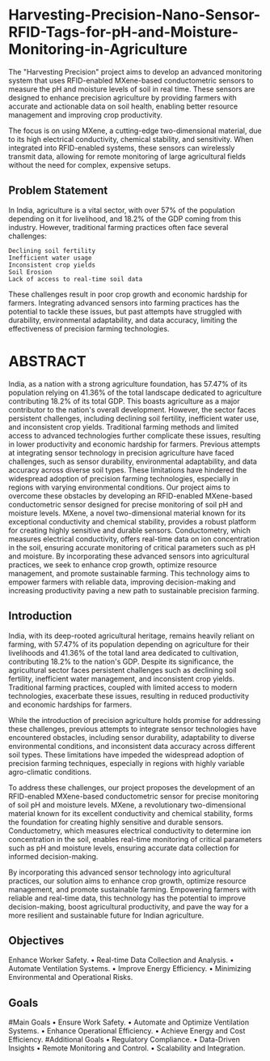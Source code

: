 # Harvesting-Precision-Nano-Sensor-RFID-Tags-for-pH-and-Moisture-Monitoring-in-Agriculture


The "Harvesting Precision" project aims to develop an advanced monitoring system that uses RFID-enabled MXene-based conductometric sensors to measure the pH and moisture levels of soil in real time. These sensors are designed to enhance precision agriculture by providing farmers with accurate and actionable data on soil health, enabling better resource management and improving crop productivity.

The focus is on using MXene, a cutting-edge two-dimensional material, due to its high electrical conductivity, chemical stability, and sensitivity. When integrated into RFID-enabled systems, these sensors can wirelessly transmit data, allowing for remote monitoring of large agricultural fields without the need for complex, expensive setups.


## Problem Statement
In India, agriculture is a vital sector, with over 57% of the population depending on it for livelihood, and 18.2% of the GDP coming from this industry. However, traditional farming practices often face several challenges:

    Declining soil fertility
    Inefficient water usage
    Inconsistent crop yields
    Soil Erosion
    Lack of access to real-time soil data
These challenges result in poor crop growth and economic hardship for farmers. Integrating advanced sensors into farming practices has the potential to tackle these issues, but past attempts have struggled with durability, environmental adaptability, and data accuracy, limiting the effectiveness of precision farming technologies.

# ABSTRACT

India, as a nation with a strong agriculture foundation, has 57.47% of its population relying on 41.36% of the total landscape dedicated to agriculture contributing 18.2% of its total GDP. This boasts agriculture as a major contributor to the nation's overall development. However, the sector faces persistent challenges, including declining soil fertility, inefficient water use, and inconsistent crop yields. Traditional farming methods and limited access to advanced technologies further complicate these issues, resulting in lower productivity and economic hardship for farmers. Previous attempts at integrating sensor technology in precision agriculture have faced challenges, such as sensor durability, environmental adaptability, and data accuracy across diverse soil types. These limitations have hindered the widespread adoption of precision farming technologies, especially in regions with varying environmental conditions. Our project aims to overcome these obstacles by developing an RFID-enabled MXene-based conductometric sensor designed for precise monitoring of soil pH and moisture levels. MXene, a novel two-dimensional material known for its exceptional conductivity and chemical stability, provides a robust platform for creating highly sensitive and durable sensors. Conductometry, which measures electrical conductivity, offers real-time data on ion concentration in the soil, ensuring accurate monitoring of critical parameters such as pH and moisture. By incorporating these advanced sensors into agricultural practices, we seek to enhance crop growth, optimize resource management, and promote sustainable farming. This technology aims to empower farmers with reliable data, improving decision-making and increasing productivity paving a new path to sustainable precision farming. 

## Introduction 
India, with its deep-rooted agricultural heritage, remains heavily reliant on farming, with 57.47% of its population depending on agriculture for their livelihoods and 41.36% of the total land area dedicated to cultivation, contributing 18.2% to the nation's GDP. Despite its significance, the agricultural sector faces persistent challenges such as declining soil fertility, inefficient water management, and inconsistent crop yields. Traditional farming practices, coupled with limited access to modern technologies, exacerbate these issues, resulting in reduced productivity and economic hardships for farmers.

While the introduction of precision agriculture holds promise for addressing these challenges, previous attempts to integrate sensor technologies have encountered obstacles, including sensor durability, adaptability to diverse environmental conditions, and inconsistent data accuracy across different soil types. These limitations have impeded the widespread adoption of precision farming techniques, especially in regions with highly variable agro-climatic conditions.

To address these challenges, our project proposes the development of an RFID-enabled MXene-based conductometric sensor for precise monitoring of soil pH and moisture levels. MXene, a revolutionary two-dimensional material known for its excellent conductivity and chemical stability, forms the foundation for creating highly sensitive and durable sensors. Conductometry, which measures electrical conductivity to determine ion concentration in the soil, enables real-time monitoring of critical parameters such as pH and moisture levels, ensuring accurate data collection for informed decision-making.

By incorporating this advanced sensor technology into agricultural practices, our solution aims to enhance crop growth, optimize resource management, and promote sustainable farming. Empowering farmers with reliable and real-time data, this technology has the potential to improve decision-making, boost agricultural productivity, and pave the way for a more resilient and sustainable future for Indian agriculture.

## Objectives 
  Enhance Worker Safety.
 • Real-time Data Collection and Analysis.
 • Automate Ventilation Systems.
 • Improve Energy Efficiency.
 • Minimizing Environmental and Operational Risks.

 ## Goals 
  #Main Goals
 • Ensure Work Safety.
 • Automate and Optimize Ventilation Systems.
 • Enhance Operational Efficiency.
 • Achieve Energy and Cost Efficiency.
#Additional Goals 
• Regulatory Compliance.
 • Data-Driven Insights
 • Remote Monitoring and Control.
 • Scalability and Integration.


